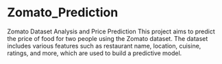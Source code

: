 # Zomato_Prediction
Zomato Dataset Analysis and Price Prediction This project aims to predict the price of food for two people using the Zomato dataset. The dataset includes various features such as restaurant name, location, cuisine, ratings, and more, which are used to build a predictive model.
